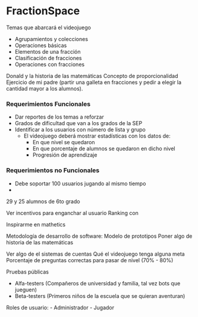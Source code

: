 # FractionSpace
Temas que abarcará el videojuego
- Agrupamientos y colecciones
- Operaciones básicas
- Elementos de una fracción
- Clasificación de fracciones
- Operaciones con fracciones

Donald y la historia de las matemáticas
Concepto de proporcionalidad 
Ejercicio de mi padre   (partir una galleta en fracciones y pedir a elegir la cantidad mayor a los alumnos). 


### Requerimientos Funcionales
- Dar reportes de los temas a reforzar 
- Grados de dificultad que van a los grados de la SEP
- Identificar a los usuarios con número de lista y grupo 
  -   El videojuego deberá mostrar estadísticas con los datos de:
		- En que nivel se quedaron
		- En que porcentaje de alumnos se quedaron en dicho nivel
		- Progresión de aprendizaje 

### Requerimientos no Funcionales
- Debe soportar 100 usuarios jugando al mismo tiempo 
- 


29 y 25 alumnos de 6to grado

Ver incentivos para enganchar al usuario
Ranking con 

Inspirarme en mathetics


Metodología de desarrollo de software: Modelo de prototipos
Poner algo de historia de las matemáticas 


Ver algo de el sistemas de cuentas 
Qué el videojuego tenga alguna meta
Porcentaje de preguntas correctas para pasar de nivel (70% - 80%)

Pruebas públicas 
  -   Alfa-testers (Compañeros de universidad y familia, tal vez bots que jueguen)
- Beta-testers (Primeros niños de la escuela que se quieran aventuran)


Roles de usuario: 
	-  Administrador 
	- Jugador 
